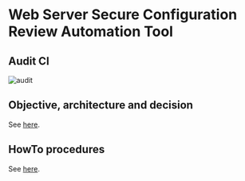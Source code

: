 # Web Server Secure Configuration Review Automation Tool

## Audit CI

![audit](https://github.com/righettod/wscr/workflows/audit/badge.svg?branch=master)

## Objective, architecture and decision

See [here](Architecture.md).

## HowTo procedures

See [here](Howto.md).
